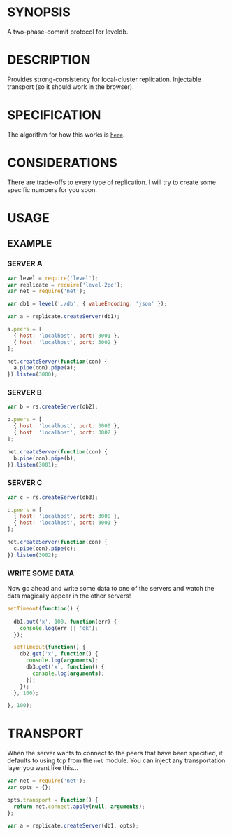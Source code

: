 # SYNOPSIS
A two-phase-commit protocol for leveldb.

# DESCRIPTION
Provides strong-consistency for local-cluster replication.
Injectable transport (so it should work in the browser).


# SPECIFICATION
The algorithm for how this works is [`here`](/SPEC.md).

# CONSIDERATIONS
There are trade-offs to every type of replication. I will
try to create some specific numbers for you soon.

# USAGE

## EXAMPLE

### SERVER A
```js
var level = require('level');
var replicate = require('level-2pc');
var net = require('net');

var db1 = level('./db', { valueEncoding: 'json' });

var a = replicate.createServer(db1);

a.peers = [
  { host: 'localhost', port: 3001 }, 
  { host: 'localhost', port: 3002 }
];

net.createServer(function(con) {
  a.pipe(con).pipe(a);
}).listen(3000);
```

### SERVER B
```js
var b = rs.createServer(db2);

b.peers = [
  { host: 'localhost', port: 3000 }, 
  { host: 'localhost', port: 3002 }
];

net.createServer(function(con) {
  b.pipe(con).pipe(b);
}).listen(3001);
```

### SERVER C
```js
var c = rs.createServer(db3);

c.peers = [
  { host: 'localhost', port: 3000 }, 
  { host: 'localhost', port: 3001 }
];

net.createServer(function(con) {
  c.pipe(con).pipe(c);
}).listen(3002);
```

### WRITE SOME DATA
Now go ahead and write some data to one of the
servers and watch the data magically appear in
the other servers!

```js
setTimeout(function() {
  
  db1.put('x', 100, function(err) {
    console.log(err || 'ok');
  });

  setTimeout(function() {
    db2.get('x', function() {
      console.log(arguments);
      db3.get('x', function() {
        console.log(arguments);
      });
    });
  }, 100);

}, 100);
```

# TRANSPORT
When the server wants to connect to the peers
that have been specified, it defaults to using
tcp from the `net` module. You can inject any
transportation layer you want like this...

```js
var net = require('net');
var opts = {};

opts.transport = function() {
  return net.connect.apply(null, arguments);
};

var a = replicate.createServer(db1, opts);
```


